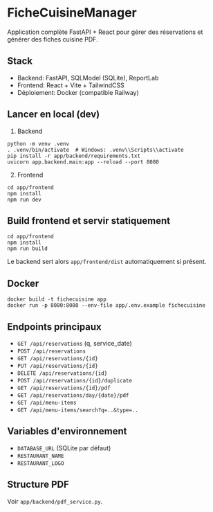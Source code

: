 # FicheCuisineManager

Application complète FastAPI + React pour gérer des réservations et générer des fiches cuisine PDF.

## Stack
- Backend: FastAPI, SQLModel (SQLite), ReportLab
- Frontend: React + Vite + TailwindCSS
- Déploiement: Docker (compatible Railway)

## Lancer en local (dev)
1. Backend
```
python -m venv .venv
. .venv/bin/activate  # Windows: .venv\\Scripts\\activate
pip install -r app/backend/requirements.txt
uvicorn app.backend.main:app --reload --port 8080
```
2. Frontend
```
cd app/frontend
npm install
npm run dev
```

## Build frontend et servir statiquement
```
cd app/frontend
npm install
npm run build
```
Le backend sert alors `app/frontend/dist` automatiquement si présent.

## Docker
```
docker build -t fichecuisine app
docker run -p 8080:8080 --env-file app/.env.example fichecuisine
```

## Endpoints principaux
- `GET /api/reservations` (q, service_date)
- `POST /api/reservations`
- `GET /api/reservations/{id}`
- `PUT /api/reservations/{id}`
- `DELETE /api/reservations/{id}`
- `POST /api/reservations/{id}/duplicate`
- `GET /api/reservations/{id}/pdf`
- `GET /api/reservations/day/{date}/pdf`
- `GET /api/menu-items`
- `GET /api/menu-items/search?q=..&type=..`

## Variables d'environnement
- `DATABASE_URL` (SQLite par défaut)
- `RESTAURANT_NAME`
- `RESTAURANT_LOGO`

## Structure PDF
Voir `app/backend/pdf_service.py`.
